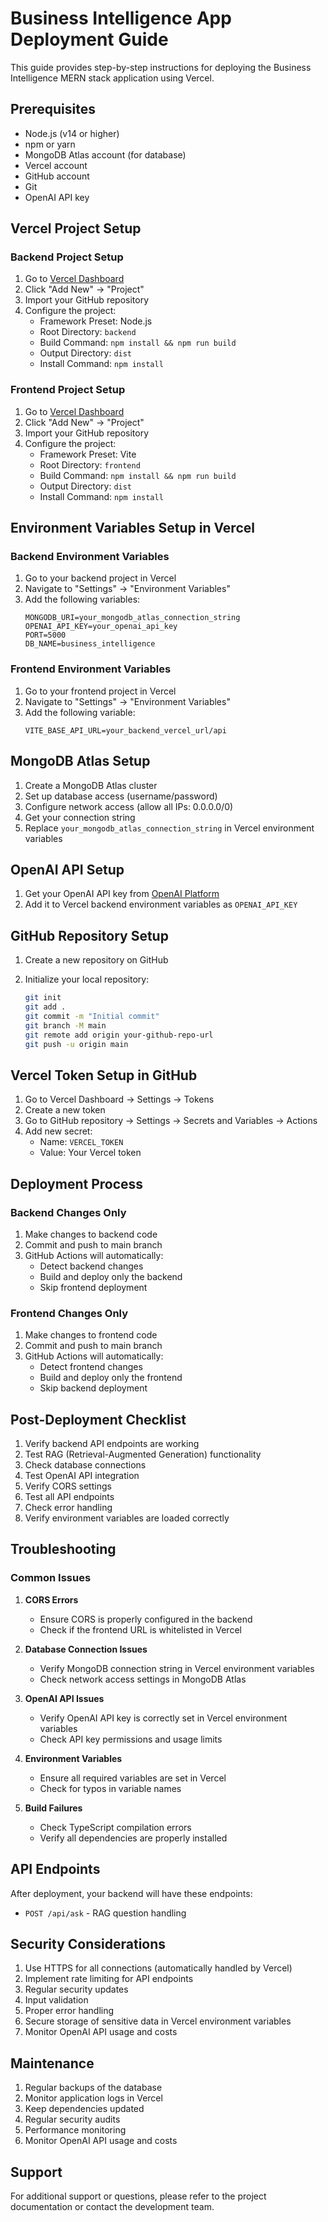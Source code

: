 # Business Intelligence App Deployment Guide

This guide provides step-by-step instructions for deploying the Business Intelligence MERN stack application using Vercel.

## Prerequisites

- Node.js (v14 or higher)
- npm or yarn
- MongoDB Atlas account (for database)
- Vercel account
- GitHub account
- Git
- OpenAI API key

## Vercel Project Setup

### Backend Project Setup

1. Go to [Vercel Dashboard](https://vercel.com/dashboard)
2. Click "Add New" → "Project"
3. Import your GitHub repository
4. Configure the project:
   - Framework Preset: Node.js
   - Root Directory: `backend`
   - Build Command: `npm install && npm run build`
   - Output Directory: `dist`
   - Install Command: `npm install`

### Frontend Project Setup

1. Go to [Vercel Dashboard](https://vercel.com/dashboard)
2. Click "Add New" → "Project"
3. Import your GitHub repository
4. Configure the project:
   - Framework Preset: Vite
   - Root Directory: `frontend`
   - Build Command: `npm install && npm run build`
   - Output Directory: `dist`
   - Install Command: `npm install`

## Environment Variables Setup in Vercel

### Backend Environment Variables

1. Go to your backend project in Vercel
2. Navigate to "Settings" → "Environment Variables"
3. Add the following variables:
   ```
   MONGODB_URI=your_mongodb_atlas_connection_string
   OPENAI_API_KEY=your_openai_api_key
   PORT=5000
   DB_NAME=business_intelligence
   ```

### Frontend Environment Variables

1. Go to your frontend project in Vercel
2. Navigate to "Settings" → "Environment Variables"
3. Add the following variable:
   ```
   VITE_BASE_API_URL=your_backend_vercel_url/api
   ```

## MongoDB Atlas Setup

1. Create a MongoDB Atlas cluster
2. Set up database access (username/password)
3. Configure network access (allow all IPs: 0.0.0.0/0)
4. Get your connection string
5. Replace `your_mongodb_atlas_connection_string` in Vercel environment variables

## OpenAI API Setup

1. Get your OpenAI API key from [OpenAI Platform](https://platform.openai.com/api-keys)
2. Add it to Vercel backend environment variables as `OPENAI_API_KEY`

## GitHub Repository Setup

1. Create a new repository on GitHub
2. Initialize your local repository:

   ```bash
   git init
   git add .
   git commit -m "Initial commit"
   git branch -M main
   git remote add origin your-github-repo-url
   git push -u origin main
   ```

## Vercel Token Setup in GitHub

1. Go to Vercel Dashboard → Settings → Tokens
2. Create a new token
3. Go to GitHub repository → Settings → Secrets and Variables → Actions
4. Add new secret:
   - Name: `VERCEL_TOKEN`
   - Value: Your Vercel token

## Deployment Process

### Backend Changes Only

1. Make changes to backend code
2. Commit and push to main branch
3. GitHub Actions will automatically:
   - Detect backend changes
   - Build and deploy only the backend
   - Skip frontend deployment

### Frontend Changes Only

1. Make changes to frontend code
2. Commit and push to main branch
3. GitHub Actions will automatically:
   - Detect frontend changes
   - Build and deploy only the frontend
   - Skip backend deployment

## Post-Deployment Checklist

1. Verify backend API endpoints are working
2. Test RAG (Retrieval-Augmented Generation) functionality
3. Check database connections
4. Test OpenAI API integration
5. Verify CORS settings
6. Test all API endpoints
7. Check error handling
8. Verify environment variables are loaded correctly

## Troubleshooting

### Common Issues

1. **CORS Errors**

   - Ensure CORS is properly configured in the backend
   - Check if the frontend URL is whitelisted in Vercel

2. **Database Connection Issues**

   - Verify MongoDB connection string in Vercel environment variables
   - Check network access settings in MongoDB Atlas

3. **OpenAI API Issues**

   - Verify OpenAI API key is correctly set in Vercel environment variables
   - Check API key permissions and usage limits

4. **Environment Variables**

   - Ensure all required variables are set in Vercel
   - Check for typos in variable names

5. **Build Failures**
   - Check TypeScript compilation errors
   - Verify all dependencies are properly installed

## API Endpoints

After deployment, your backend will have these endpoints:

- `POST /api/ask` - RAG question handling

## Security Considerations

1. Use HTTPS for all connections (automatically handled by Vercel)
2. Implement rate limiting for API endpoints
3. Regular security updates
4. Input validation
5. Proper error handling
6. Secure storage of sensitive data in Vercel environment variables
7. Monitor OpenAI API usage and costs

## Maintenance

1. Regular backups of the database
2. Monitor application logs in Vercel
3. Keep dependencies updated
4. Regular security audits
5. Performance monitoring
6. Monitor OpenAI API usage and costs

## Support

For additional support or questions, please refer to the project documentation or contact the development team.

